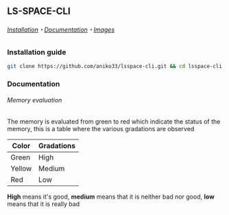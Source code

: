 ## LS-SPACE-CLI

###### [Installation](#installation-guide)・[Documentation](#Documentation)・[Images](#Screenshot)

### Installation guide

```bash
git clone https://github.com/aniko33/lsspace-cli.git && cd lsspace-cli && pip install -r req.txt
```

### Documentation

###### Memory evaluation

The memory is evaluated from green to red which indicate the status of the memory, this is a table where the various gradations are observed

| Color | Gradations |
| --- | --- |
| Green | High |
| Yellow | Medium |
| Red | Low |

**High** means it's good,
**medium** means that it is neither bad nor good,
**low** means that it is really bad

